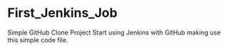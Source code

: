 # First_Jenkins_Job
Simple GitHub Clone Project
Start using Jenkins with GitHub making use this simple code file.
